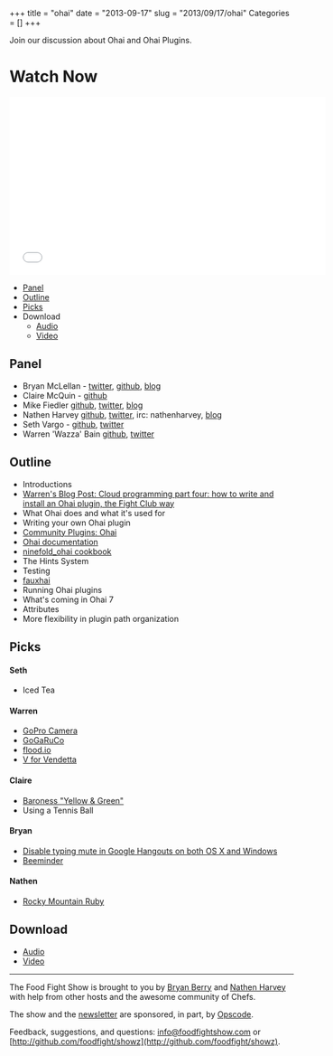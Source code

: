 +++
title = "ohai"
date = "2013-09-17"
slug = "2013/09/17/ohai"
Categories = []
+++

Join our discussion about Ohai and Ohai Plugins.

# Watch Now

<iframe width="560" height="315" src="//www.youtube.com/embed/g-q-P2z87zg?list=UUjcxay9M63Ci4CmFF9KO3jw" frameborder="0" allowfullscreen></iframe>

* [Panel](http://foodfightshow.org/2013/09/ohai.html#panel)
* [Outline](http://foodfightshow.org/2013/09/ohai.html#outline)
* [Picks](http://foodfightshow.org/2013/09/ohai.html#picks)
* Download
  * [Audio](http://traffic.libsyn.com/foodfight/FoodFightShow-62-Ohai.mp3)
  * [Video](http://www.youtube.com/watch?v=g-q-P2z87zg)

Panel<a name="panel"></a>
-------------

* Bryan McLellan - [twitter](https://twitter.com/btmspox), [github](https://github.com/btm), [blog](http://loftninjas.org/)
* Claire McQuin - [github](https://github.com/mcquin)
* Mike Fiedler [github](http://github.com/miketheman), [twitter](http://twitter.com/mikefiedler), [blog](http://www.miketheman.net)
* Nathen Harvey [github](http://github.com/nathenharvey), [twitter](http://twitter.com/nathenharvey), irc: nathenharvey, [blog](http://nathenharvey.com)
* Seth Vargo - [github](http://github.com/sethvargo), [twitter](https://twitter.com/sethvargo)
* Warren 'Wazza' Bain [github](http://github.com/thoughtcroft), [twitter](https://twitter.com/thoughtcroft)

<!-- more -->

Outline<a name="outline"></a>
-------
* Introductions
* [Warren's Blog Post: Cloud programming part four: how to write and install an Ohai plugin, the Fight Club way](http://webcache.googleusercontent.com/search?q=cache:U9EvlCf34iQJ:buff.ly/13K7jyb+&cd=1&hl=en&ct=clnk&gl=us)
* What Ohai does and what it's used for
* Writing your own Ohai plugin
* [Community Plugins: Ohai](http://docs.opscode.com/community_plugin_ohai.html)
* [Ohai documentation](http://docs.opscode.com/ohai.html)
* [ninefold_ohai cookbook](https://github.com/ninefold/chef-ninefold-ohai)
* The Hints System
* Testing
* [fauxhai](https://github.com/customink/fauxhai)
* Running Ohai plugins
* What's coming in Ohai 7
* Attributes
* More flexibility in plugin path organization

Picks<a name="picks"></a>
-----
#### Seth

* Iced Tea

#### Warren

* [GoPro Camera](http://gopro.com/)
* [GoGaRuCo](http://gogaruco.com/)
* [flood.io](https://flood.io/)
* [V for Vendetta](http://www.imdb.com/title/tt0434409/)

#### Claire

* [Baroness "Yellow & Green"](http://baroness.bandcamp.com/album/yellow-green)
* Using a Tennis Ball

#### Bryan

* [Disable typing mute in Google Hangouts on both OS X and Windows](https://plus.google.com/113194239234001586097/posts/MZna2qrTBfm)
* [Beeminder](https://www.beeminder.com/)

#### Nathen

* [Rocky Mountain Ruby](http://rockymtnruby.com/)

Download
--------
* [Audio](http://traffic.libsyn.com/foodfight/FoodFightShow-62-Ohai.mp3)
* [Video](http://www.youtube.com/watch?v=g-q-P2z87zg)

<hr />

The Food Fight Show is brought to you by [Bryan Berry](https://twitter.com/bryanwb) and [Nathen Harvey](https://twitter.com/nathenharvey) with help from other hosts and the awesome community of Chefs.

The show and the [newsletter](http://us6.campaign-archive2.com/home/?u=7d43a288e882a145b7e99c650&id=ad8186466d) are sponsored, in part, by [Opscode](http://www.opscode.com).

Feedback, suggestions, and questions:  [info@foodfightshow.com](mailto:info@foodfightshow.com) or  [http://github.com/foodfight/showz](http://github.com/foodfight/showz).

